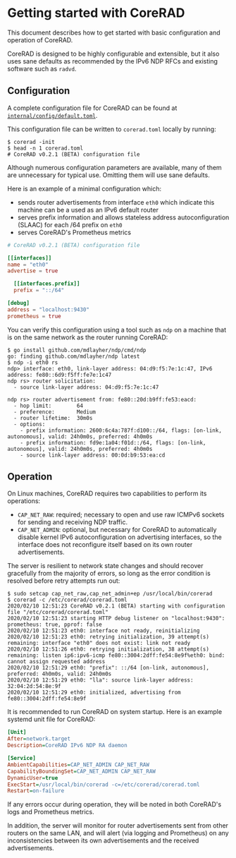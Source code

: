 # Getting started with CoreRAD

This document describes how to get started with basic configuration and
operation of CoreRAD.

CoreRAD is designed to be highly configurable and extensible, but it also uses
sane defaults as recommended by the IPv6 NDP RFCs and existing software such
as `radvd`.

## Configuration

A complete configuration file for CoreRAD can be found at [`internal/config/default.toml`](https://github.com/mdlayher/corerad/blob/master/internal/config/default.toml).

This configuration file can be written to `corerad.toml` locally by running:

```text
$ corerad -init
$ head -n 1 corerad.toml
# CoreRAD v0.2.1 (BETA) configuration file
```

Although numerous configuration parameters are available, many of them are
unnecessary for typical use. Omitting them will use sane defaults.

Here is an example of a minimal configuration which:

- sends router advertisements from interface `eth0` which indicate this machine
  can be a used as an IPv6 default router
- serves prefix information and allows stateless address autoconfiguration
  (SLAAC) for each /64 prefix on `eth0`
- serves CoreRAD's Prometheus metrics

```toml
# CoreRAD v0.2.1 (BETA) configuration file

[[interfaces]]
name = "eth0"
advertise = true

  [[interfaces.prefix]]
  prefix = "::/64"

[debug]
address = "localhost:9430"
prometheus = true
```

You can verify this configuration using a tool such as `ndp` on a machine that
is on the same network as the router running CoreRAD:

```text
$ go install github.com/mdlayher/ndp/cmd/ndp
go: finding github.com/mdlayher/ndp latest
$ ndp -i eth0 rs
ndp> interface: eth0, link-layer address: 04:d9:f5:7e:1c:47, IPv6 address: fe80::6d9:f5ff:fe7e:1c47
ndp rs> router solicitation:
  - source link-layer address: 04:d9:f5:7e:1c:47

ndp rs> router advertisement from: fe80::20d:b9ff:fe53:eacd:
  - hop limit:        64
  - preference:       Medium
  - router lifetime:  30m0s
  - options:
    - prefix information: 2600:6c4a:787f:d100::/64, flags: [on-link, autonomous], valid: 24h0m0s, preferred: 4h0m0s
    - prefix information: fd9e:1a04:f01d::/64, flags: [on-link, autonomous], valid: 24h0m0s, preferred: 4h0m0s
    - source link-layer address: 00:0d:b9:53:ea:cd
```

## Operation

On Linux machines, CoreRAD requires two capabilities to perform its operations:

- `CAP_NET_RAW`: required; necessary to open and use raw ICMPv6 sockets for
  sending and receiving NDP traffic.
- `CAP_NET_ADMIN`: optional, but necessary for CoreRAD to automatically disable
  kernel IPv6 autoconfiguration on advertising interfaces, so the interface does
  not reconfigure itself based on its own router advertisements.

The server is resilient to network state changes and should recover gracefully
from the majority of errors, so long as the error condition is resolved before
retry attempts run out:

```text
$ sudo setcap cap_net_raw,cap_net_admin+ep /usr/local/bin/corerad
$ corerad -c /etc/corerad/corerad.toml
2020/02/10 12:51:23 CoreRAD v0.2.1 (BETA) starting with configuration file "/etc/corerad/corerad.toml"
2020/02/10 12:51:23 starting HTTP debug listener on "localhost:9430": prometheus: true, pprof: false
2020/02/10 12:51:23 eth0: interface not ready, reinitializing
2020/02/10 12:51:23 eth0: retrying initialization, 39 attempt(s) remaining: interface "eth0" does not exist: link not ready
2020/02/10 12:51:26 eth0: retrying initialization, 38 attempt(s) remaining: listen ip6:ipv6-icmp fe80::3004:2dff:fe54:8e9f%eth0: bind: cannot assign requested address
2020/02/10 12:51:29 eth0: "prefix": ::/64 [on-link, autonomous], preferred: 4h0m0s, valid: 24h0m0s
2020/02/10 12:51:29 eth0: "lla": source link-layer address: 32:04:2d:54:8e:9f
2020/02/10 12:51:29 eth0: initialized, advertising from fe80::3004:2dff:fe54:8e9f
```

It is recommended to run CoreRAD on system startup. Here is an example systemd
unit file for CoreRAD:

```ini
[Unit]
After=network.target
Description=CoreRAD IPv6 NDP RA daemon

[Service]
AmbientCapabilities=CAP_NET_ADMIN CAP_NET_RAW
CapabilityBoundingSet=CAP_NET_ADMIN CAP_NET_RAW
DynamicUser=true
ExecStart=/usr/local/bin/corerad -c=/etc/corerad/corerad.toml
Restart=on-failure
```

If any errors occur during operation, they will be noted in both CoreRAD's logs
and Prometheus metrics.

In addition, the server will monitor for router advertisements sent from other
routers on the same LAN, and will alert (via logging and Prometheus) on any
inconsistencies between its own advertisements and the received advertisements.
